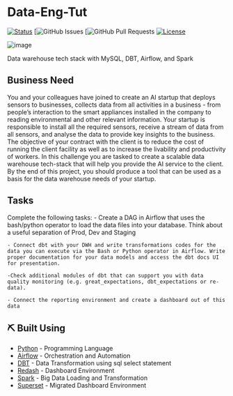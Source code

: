 # Data-Eng-Tut

[![Status](https://img.shields.io/badge/status-active-success.svg)]()
[![GitHub Issues](https://img.shields.io/github/issues/Jabor047/Data-Eng-Tut)
[![GitHub Pull Requests](https://img.shields.io/github/issues-pr/Jabor047/Data-Eng-Tut)
[![License](https://img.shields.io/badge/license-MIT-blue.svg)](/LICENSE)

![image](https://user-images.githubusercontent.com/40719064/134534271-36c7471b-91a7-48b8-bd0e-94d71d04d5a0.png)

Data warehouse tech stack with MySQL, DBT, Airflow, and Spark

## Business Need

You and your colleagues have joined to create an AI startup that deploys sensors to businesses, collects data from all activities in a business - from people’s interaction to the smart appliances installed in the company to reading environmental and other relevant information. Your startup is responsible to install all the required sensors, receive a stream of data from all sensors, and analyse the data to provide key insights to the business. The objective of your contract with the client is to reduce the cost of running the client facility as well as to increase the livability and productivity of workers. 
In this challenge you are tasked to create a scalable data warehouse tech-stack that will help you provide the AI service to the client.
By the end of this project, you should produce a tool that can be used as a basis for the data warehouse needs of your startup.

## Tasks

Complete the following tasks:
    - Create a DAG in Airflow that uses the bash/python operator to load the data files into your database. Think about a useful separation of Prod, Dev and Staging

    - Connect dbt with your DWH and write transformations codes for the data you can execute via the Bash or Python operator in Airflow. Write proper documentation for your data models and access the dbt docs UI for presentation. 

    -Check additional modules of dbt that can support you with data quality monitoring (e.g. great_expectations, dbt_expectations or re-data). 

    - Connect the reporting environment and create a dashboard out of this data

## ⛏️ Built Using <a name = "built_using"></a>

- [Python](https://www.python.org/) - Programming Language
- [Airflow](https://airflow.apache.org/) - Orchestration and Automation
- [DBT](https://www.getdbt.com/) - Data Transformation using sql select statement
- [Redash](https://redash.io/) - Dashboard Environment
- [Spark](https://spark.apache.org/) - Big Data Loading and Transformation
- [Superset](https://superset.apache.org/) - Migrated Dashboard Environment
